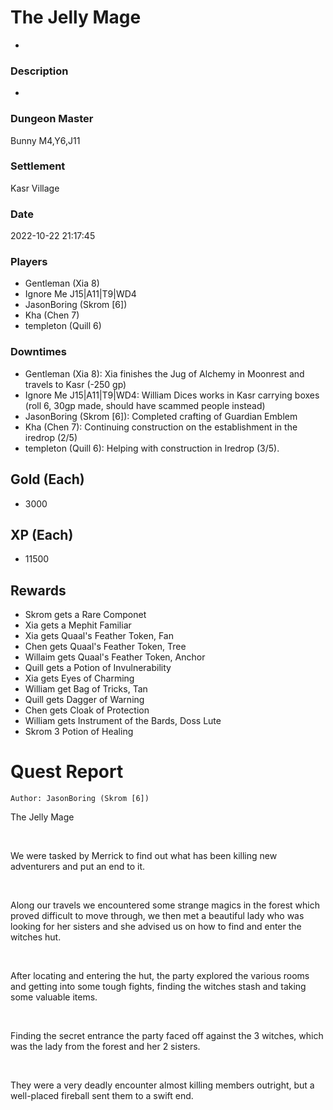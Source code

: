 # The Jelly Mage
-
### Description
-
### Dungeon Master
Bunny M4,Y6,J11
### Settlement
Kasr Village
### Date
2022-10-22 21:17:45
### Players
* Gentleman (Xia 8)
* Ignore Me J15|A11|T9|WD4
* JasonBoring (Skrom [6])
* Kha (Chen 7)
* templeton (Quill 6)
### Downtimes
* Gentleman (Xia 8): Xia finishes the Jug of Alchemy in Moonrest and travels to Kasr (-250 gp)
* Ignore Me J15|A11|T9|WD4: William Dices works in Kasr carrying boxes (roll 6, 30gp made, should have scammed people instead)
* JasonBoring (Skrom [6]): Completed crafting of Guardian Emblem
* Kha (Chen 7): Continuing construction on the establishment in the iredrop (2/5)
* templeton (Quill 6): Helping with construction in Iredrop (3/5).
## Gold (Each)
* 3000
## XP (Each)
* 11500
## Rewards
* Skrom gets a Rare Componet 
* Xia gets a Mephit Familiar
* Xia gets Quaal's Feather Token, Fan
* Chen gets Quaal's Feather Token, Tree
* Willaim gets Quaal's Feather Token, Anchor
* Quill gets a Potion of Invulnerability
* Xia gets Eyes of Charming
* William get Bag of Tricks, Tan
* Quill gets Dagger of Warning
* Chen gets Cloak of Protection
* William gets Instrument of the Bards, Doss Lute 
* Skrom 3 Potion of Healing
# Quest Report
`Author: JasonBoring (Skrom [6])`


The Jelly Mage

&nbsp;

We were tasked by Merrick to find out what has been killing new adventurers and put an end to it.

&nbsp;

Along our travels we encountered some strange magics in the forest which proved difficult to move through, we then met a beautiful lady who was looking for her sisters and she advised us on how to find and enter the witches hut.

&nbsp;

After locating and entering the hut, the party explored the various rooms and getting into some tough fights, finding the witches stash and taking some valuable items.

&nbsp;

Finding the secret entrance the party faced off against the 3 witches, which was the lady from the forest and her 2 sisters.

&nbsp;

They were a very deadly encounter almost killing members outright, but a well-placed fireball sent them to a swift end.